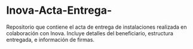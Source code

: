 # Inova-Acta-Entrega-
Repositorio que contiene el acta de entrega de instalaciones realizada en colaboración con Inova. Incluye detalles del beneficiario, estructura entregada, e información de firmas.

